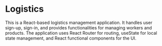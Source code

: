 # Logistics
This is a React-based logistics management application. It handles user sign-up, sign-in, and provides functionalities for managing workers and products. The application uses React Router for routing, useState for local state management, and React functional components for the UI.

